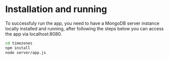 # Installation and running

To successfuly run the app, you need to have a MongoDB server instance locally installed and running, after following the steps below you can access the app via localhost:8080.

```sh
cd timezones
npm install
node server/app.js
```